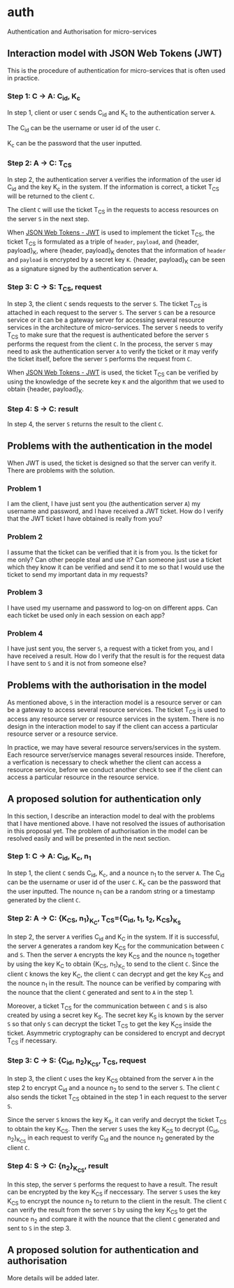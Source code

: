 # auth
Authentication and Authorisation for micro-services

## Interaction model with JSON Web Tokens (JWT)

This is the procedure of authentication for micro-services that is often used in practice.

### Step 1: C &rarr; A: C<sub>id</sub>, K<sub>c</sub>

In step 1, client or user `C` sends C<sub>id</sub> and K<sub>c</sub> to the authentication server `A`.

The C<sub>id</sub> can be the username or user id of the user `C`.

K<sub>c</sub> can be the password that the user inputted.

### Step 2: A &rarr; C: T<sub>CS</sub>

In step 2, the authentication server `A` verifies the information of the user id C<sub>id</sub> and the key K<sub>c</sub> in the system. If the information is correct, a ticket T<sub>CS</sub> will be returned to the client `C`.

The client `C` will use the ticket T<sub>CS</sub> in the requests to access resources on the server `S` in the next step.

When [JSON Web Tokens - JWT](https://jwt.io) is used to implement the ticket T<sub>CS</sub>, the ticket T<sub>CS</sub> is formulated as a triple of `header`, `payload`, and {header, payload}<sub>K</sub>, where {header, payload}<sub>K</sub> denotes that the information of `header` and `payload` is encrypted by a secret key `K`.
{header, payload}<sub>K</sub> can be seen as a signature signed by the authentication server `A`.

### Step 3: C &rarr; S: T<sub>CS</sub>, request

In step 3, the client `C` sends requests to the server `S`. The ticket T<sub>CS</sub> is attached in each request to the server `S`. The server `S` can be a resource service or it can be a gateway server for accessing several resource services in the architecture of micro-services.
The server `S` needs to verify T<sub>CS</sub> to make sure that the request is authenticated before the server `S` performs the request from the client `C`.
In the process, the server `S` may need to ask the authentication server `A` to verify the ticket or it may verify the ticket itself, before the server `S` performs the request from `C`.

When [JSON Web Tokens - JWT](https://jwt.io) is used, the ticket T<sub>CS</sub> can be verified by using the knowledge of the secrete key `K` and the algorithm that we used to obtain {header, payload}<sub>K</sub>.

### Step 4: S &rarr; C: result

In step 4, the server `S` returns the result to the client `C`.

## Problems with the authentication in the model

When JWT is used, the ticket is designed so that the server can verify it. There are problems with the solution.

### Problem 1

I am the client, I have just sent you (the authentication server `A`) my username and password, and I have received a JWT ticket. 
How do I verify that the JWT ticket I have obtained is really from you?

### Problem 2

I assume that the ticket can be verified that it is from you. 
Is the ticket for me only? Can other people steal and use it? Can someone just use a ticket which they know it can be verified and send it to me so that I would use the ticket to send my important data in my requests?

### Problem 3

I have used my username and password to log-on on different apps. 
Can each ticket be used only in each session on each app?

### Problem 4

I have just sent you, the server `S`, a request with a ticket from you, and I have received a result. 
How do I verify that the result is for the request data I have sent to `S` and it is not from someone else?

## Problems with the authorisation in the model

As mentioned above, `S` in the interaction model is a resource server or can be a gateway to access several resource services.
The ticket T<sub>CS</sub> is used to access any resource server or resource services in the system.
There is no design in the interaction model to say if the client can access a particular resource server or a resource service.

In practice, we may have several resource servers/services in the system. 
Each resource server/service manages several resources inside.
Therefore, a verfication is necessary to check whether the client can access a resource service, before we conduct another check to see if the client can access a particular resource in the resource service.

## A proposed solution for authentication only

In this section, I describe an interaction model to deal with the problems that I have mentioned above.
I have not resolved the issues of authorisation in this proposal yet. 
The problem of authorisation in the model can be resolved easily and will be presented in the next section.

### Step 1: C &rarr; A: C<sub>id</sub>, K<sub>c</sub>, n<sub>1</sub>

In step 1, the client `C` sends C<sub>id</sub>, K<sub>c</sub>, and a nounce n<sub>1</sub> to the server `A`.
The C<sub>id</sub> can be the username or user id of the user `C`.
K<sub>c</sub> can be the password that the user inputted.
The nounce n<sub>1</sub> can be a random string or a timestamp generated by the client `C`.

### Step 2: A &rarr; C: {K<sub>CS</sub>, n<sub>1</sub>}<sub>K<sub>C</sub></sub>, T<sub>CS</sub>={C<sub>id</sub>, t<sub>1</sub>, t<sub>2</sub>, K<sub>CS</sub>}<sub>K<sub>S</sub></sub>

In step 2, the server `A` verifies C<sub>id</sub> and K<sub>C</sub> in the system. 
If it is successful, the server `A` generates a random key K<sub>CS</sub> for the communication between `C` and `S`.
Then the server `A` encrypts the key K<sub>CS</sub> and the nounce n<sub>1</sub> together by using the key K<sub>C</sub> to obtain {K<sub>CS</sub>, n<sub>1</sub>}<sub>K<sub>C</sub></sub> to send to the client `C`.
Since the client `C` knows the key K<sub>C</sub>, the client `C` can decrypt and get the key K<sub>CS</sub> and the nounce n<sub>1</sub> in the result. 
The nounce can be verified by comparing with the nounce that the client `C` generated and sent to `A` in the step 1.

Moreover, a ticket T<sub>CS</sub> for the communication between `C` and `S` is also created by using a secret key K<sub>S</sub>.
The secret key K<sub>S</sub> is known by the server `S` so that only `S` can decrypt the ticket T<sub>CS</sub> to get the key K<sub>CS</sub> inside the ticket.
Asymmetric cryptography can be considered to encrypt and decrypt T<sub>CS</sub> if necessary.

### Step 3: C &rarr; S: {C<sub>id</sub>, n<sub>2</sub>}<sub>K<sub>CS</sub></sub>, T<sub>CS</sub>, request

In step 3, the client `C` uses the key K<sub>CS</sub> obtained from the server `A` in the step 2 to encrypt C<sub>id</sub> and a nounce n<sub>2</sub> to send to the server `S`.
The client `C` also sends the ticket T<sub>CS</sub> obtained in the step 1 in each request to the server `S`.

Since the server `S` knows the key K<sub>S</sub>, it can verify and decrypt the ticket T<sub>CS</sub> to obtain the key K<sub>CS</sub>.
Then the server `S` uses the key K<sub>CS</sub> to decrypt {C<sub>id</sub>, n<sub>2</sub>}<sub>K<sub>CS</sub></sub> in each request to verify C<sub>id</sub> and the nounce n<sub>2</sub> generated by the client `C`.

### Step 4: S &rarr; C: {n<sub>2</sub>}<sub>K<sub>CS</sub></sub>, result

In this step, the server `S` performs the request to have a result. 
The result can be encrypted by the key K<sub>CS</sub> if neccessary.
The server `S` uses the key K<sub>CS</sub> to encrypt the nounce n<sub>2</sub> to return to the client in the result.
The client `C` can verify the result from the server `S` by using the key K<sub>CS</sub> to get the nounce n<sub>2</sub> and compare it with the nounce that the client `C` generated and sent to `S` in the step 3.

## A proposed solution for authentication and authorisation

More details will be added later.
